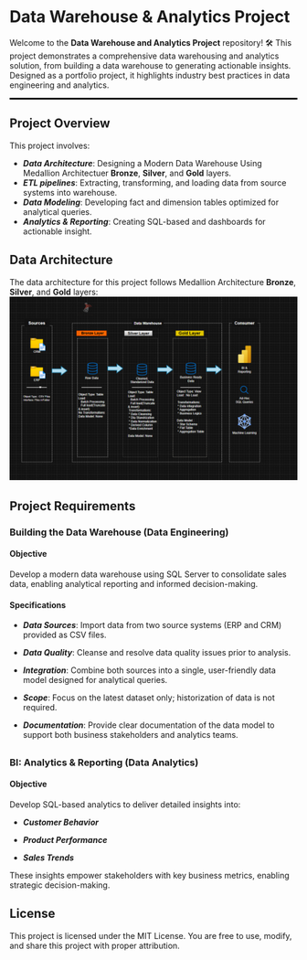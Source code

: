  # **Data Warehouse & Analytics Project** 

Welcome to the **Data Warehouse and Analytics Project** repository! 🛠️
This project demonstrates a comprehensive data warehousing and analytics solution, from building a data warehouse to generating actionable insights. Designed as a portfolio project, it highlights industry best practices in data engineering and analytics.

<hr style="height:3px; background-color:black; border:none;">

## **Project Overview**
This project involves:
- ***Data Architecture***: Designing a Modern Data Warehouse Using Medallion Architectuer **Bronze**, **Silver**, and **Gold** layers.
- ***ETL pipelines***: Extracting, transforming, and loading data from source systems into warehouse.
- ***Data Modeling***: Developing fact and dimension tables optimized for analytical queries.
- ***Analytics & Reporting***: Creating SQL-based and dashboards for actionable insight.

##

## **Data Architecture**
The data architecture for this project follows Medallion Architecture **Bronze**, **Silver**, and **Gold** layers:
![alter text](docs/Data_architecture.png)

##

## **Project Requirements**

### Building the Data Warehouse (Data Engineering)

#### Objective
Develop a modern data warehouse using SQL Server to consolidate sales data, enabling analytical reporting and informed decision-making.

#### Specifications
- ***Data Sources***: Import data from two source systems (ERP and CRM) provided as CSV files.

- ***Data Quality***: Cleanse and resolve data quality issues prior to analysis.

- ***Integration***: Combine both sources into a single, user-friendly data model designed for analytical queries.

- ***Scope***: Focus on the latest dataset only; historization of data is not required.

- ***Documentation***: Provide clear documentation of the data model to support both business stakeholders and analytics teams.

##

### BI: Analytics & Reporting (Data Analytics)
#### Objective
Develop SQL-based analytics to deliver detailed insights into:

- ***Customer Behavior***

- ***Product Performance***

- ***Sales Trends***

These insights empower stakeholders with key business metrics, enabling strategic decision-making. 

##
 
## License
This project is licensed under the MIT License. You are free to use, modify, and share this project with proper attribution.
